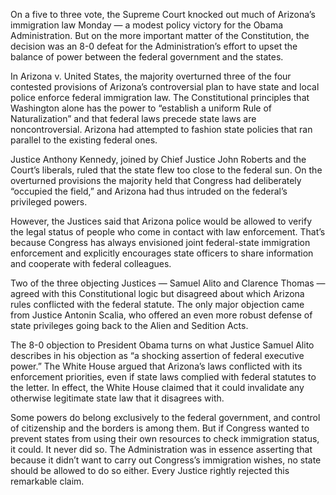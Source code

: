 On a five to three vote, the Supreme Court knocked out much of Arizona’s immigration law Monday — a modest policy victory for the Obama Administration. But on the more important matter of the Constitution, the decision was an 8-0 defeat for the Administration’s effort to upset the balance of power between the federal government and the states. 

In Arizona v. United States, the majority overturned three of the four contested provisions of Arizona’s controversial plan to have state and local police enforce federal immigration law. The Constitutional principles that Washington alone has the power to “establish a uniform Rule of Naturalization” and that federal laws precede state laws are noncontroversial. Arizona had attempted to fashion state policies that ran parallel to the existing federal ones. 

Justice Anthony Kennedy, joined by Chief Justice John Roberts and the Court’s liberals, ruled that the state flew too close to the federal sun. On the overturned provisions the majority held that Congress had deliberately “occupied the field,” and Arizona had thus intruded on the federal’s privileged powers. 

However, the Justices said that Arizona police would be allowed to verify the legal status of people who come in contact with law enforcement. That’s because Congress has always envisioned joint federal-state immigration enforcement and explicitly encourages state officers to share information and cooperate with federal colleagues. 

Two of the three objecting Justices — Samuel Alito and Clarence Thomas — agreed with this Constitutional logic but disagreed about which Arizona rules conflicted with the federal statute. The only major objection came from Justice Antonin Scalia, who offered an even more robust defense of state privileges going back to the Alien and Sedition Acts. 

The 8-0 objection to President Obama turns on what Justice Samuel Alito describes in his objection as “a shocking assertion of federal executive power.” The White House argued that Arizona’s laws conflicted with its enforcement priorities, even if state laws complied with federal statutes to the letter. In effect, the White House claimed that it could invalidate any otherwise legitimate state law that it disagrees with. 

Some powers do belong exclusively to the federal government, and control of citizenship and the borders is among them. But if Congress wanted to prevent states from using their own resources to check immigration status, it could. It never did so. The Administration was in essence asserting that because it didn’t want to carry out Congress’s immigration wishes, no state should be allowed to do so either. Every Justice rightly rejected this remarkable claim.